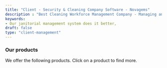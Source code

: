 ```yaml
---
title: "Client - Security & Cleaning Company Software - Novagems"
description : "Best Cleaning Workforce Management Company - Managing and communicating with clients: Our janitorial management system does it better!"
keywords:
- Our janitorial management system does it better, 
draft: false
type: "client-management"
---
```


### Our products

We offer the following products. Click on a product to find more. 
